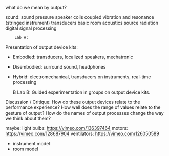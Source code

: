
what do we mean by output?

sound:
    sound pressure
    speaker coils
    coupled vibration and resonance (stringed instrument)
    transducers
    basic room acoustics
    source radiation 
    digital signal processing







        Lab A: 
Presentation of output device kits: 
- Embodied: transducers, localized speakers, mechatronic
- Disembodied: surround sound, headphones
- Hybrid: electromechanical, transducers on instruments, real-time processing

    B   Lab B: 
Guided experimentation in groups on output device kits.

Discussion / Critique:
How do these output devices relate to the performance experience? How well does the range of values relate to the gesture of output? How do the names of output processes change the way we think about them?



maybe:
    light bulbs: https://vimeo.com/136397464
    motors: https://vimeo.com/128687904
    ventilators: https://vimeo.com/126050589



- instrument model
- room model
